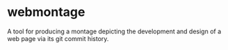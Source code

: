 # webmontage
A tool for producing a montage depicting the development and design of a web page via its git commit history.
